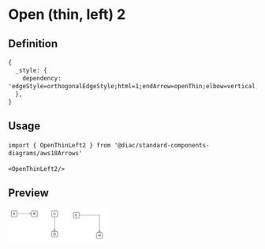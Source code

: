 # Open (thin, left) 2

## Definition

```
{
  _style: { 
    dependency: 'edgeStyle=orthogonalEdgeStyle;html=1;endArrow=openThin;elbow=vertical;startArrow=none;endFill=0;strokeColor=#545B64;rounded=0;',
  },
}
```

## Usage

```
import { OpenThinLeft2 } from '@diac/standard-components-diagrams/aws18Arrows'

<OpenThinLeft2/>
```

## Preview

<img src="./open-thin-left-2.png" width="200"/>
